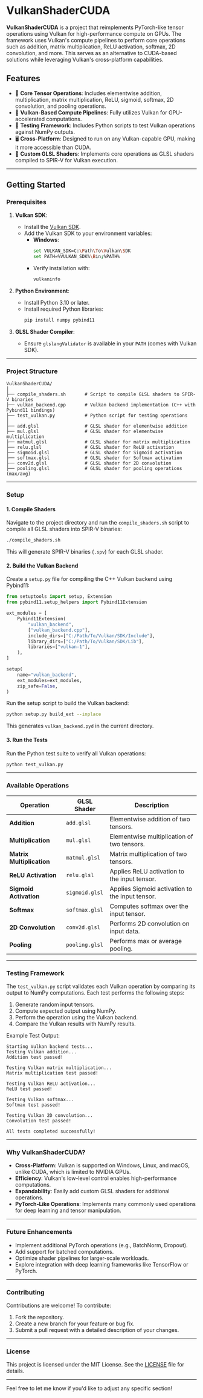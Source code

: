 # VulkanShaderCUDA

**VulkanShaderCUDA** is a project that reimplements PyTorch-like tensor operations using Vulkan for high-performance compute on GPUs. The framework uses Vulkan's compute pipelines to perform core operations such as addition, matrix multiplication, ReLU activation, softmax, 2D convolution, and more. This serves as an alternative to CUDA-based solutions while leveraging Vulkan's cross-platform capabilities.

## **Features**
- 🚀 **Core Tensor Operations**: Includes elementwise addition, multiplication, matrix multiplication, ReLU, sigmoid, softmax, 2D convolution, and pooling operations.
- 🎯 **Vulkan-Based Compute Pipelines**: Fully utilizes Vulkan for GPU-accelerated computations.
- 🧪 **Testing Framework**: Includes Python scripts to test Vulkan operations against NumPy outputs.
- 🖥️ **Cross-Platform**: Designed to run on any Vulkan-capable GPU, making it more accessible than CUDA.
- 🔧 **Custom GLSL Shaders**: Implements core operations as GLSL shaders compiled to SPIR-V for Vulkan execution.

---

## **Getting Started**

### **Prerequisites**
1. **Vulkan SDK**:
   - Install the [Vulkan SDK](https://vulkan.lunarg.com/sdk/home).
   - Add the Vulkan SDK to your environment variables:
     - **Windows**:
       ```bash
       set VULKAN_SDK=C:\Path\To\Vulkan\SDK
       set PATH=%VULKAN_SDK%\Bin;%PATH%
       ```
     - Verify installation with:
       ```bash
       vulkaninfo
       ```

2. **Python Environment**:
   - Install Python 3.10 or later.
   - Install required Python libraries:
     ```bash
     pip install numpy pybind11
     ```

3. **GLSL Shader Compiler**:
   - Ensure `glslangValidator` is available in your `PATH` (comes with Vulkan SDK).

---

### **Project Structure**

```plaintext
VulkanShaderCUDA/
│
├── compile_shaders.sh       # Script to compile GLSL shaders to SPIR-V binaries
├── vulkan_backend.cpp       # Vulkan backend implementation (C++ with Pybind11 bindings)
├── test_vulkan.py           # Python script for testing operations
│
├── add.glsl                 # GLSL shader for elementwise addition
├── mul.glsl                 # GLSL shader for elementwise multiplication
├── matmul.glsl              # GLSL shader for matrix multiplication
├── relu.glsl                # GLSL shader for ReLU activation
├── sigmoid.glsl             # GLSL shader for Sigmoid activation
├── softmax.glsl             # GLSL shader for Softmax activation
├── conv2d.glsl              # GLSL shader for 2D convolution
├── pooling.glsl             # GLSL shader for pooling operations (max/avg)
```

---

### **Setup**

#### 1. **Compile Shaders**
Navigate to the project directory and run the `compile_shaders.sh` script to compile all GLSL shaders into SPIR-V binaries:

```bash
./compile_shaders.sh
```

This will generate SPIR-V binaries (`.spv`) for each GLSL shader.

#### 2. **Build the Vulkan Backend**
Create a `setup.py` file for compiling the C++ Vulkan backend using Pybind11:

```python
from setuptools import setup, Extension
from pybind11.setup_helpers import Pybind11Extension

ext_modules = [
    Pybind11Extension(
        "vulkan_backend",
        ["vulkan_backend.cpp"],
        include_dirs=["C:/Path/To/Vulkan/SDK/Include"],
        library_dirs=["C:/Path/To/Vulkan/SDK/Lib"],
        libraries=["vulkan-1"],
    ),
]

setup(
    name="vulkan_backend",
    ext_modules=ext_modules,
    zip_safe=False,
)
```

Run the setup script to build the Vulkan backend:

```bash
python setup.py build_ext --inplace
```

This generates `vulkan_backend.pyd` in the current directory.

#### 3. **Run the Tests**
Run the Python test suite to verify all Vulkan operations:

```bash
python test_vulkan.py
```

---

### **Available Operations**

| Operation          | GLSL Shader     | Description                          |
|---------------------|-----------------|--------------------------------------|
| **Addition**        | `add.glsl`      | Elementwise addition of two tensors. |
| **Multiplication**  | `mul.glsl`      | Elementwise multiplication of two tensors. |
| **Matrix Multiplication** | `matmul.glsl` | Matrix multiplication of two tensors. |
| **ReLU Activation** | `relu.glsl`     | Applies ReLU activation to the input tensor. |
| **Sigmoid Activation** | `sigmoid.glsl` | Applies Sigmoid activation to the input tensor. |
| **Softmax**         | `softmax.glsl`  | Computes softmax over the input tensor. |
| **2D Convolution**  | `conv2d.glsl`   | Performs 2D convolution on input data. |
| **Pooling**         | `pooling.glsl`  | Performs max or average pooling.      |

---

### **Testing Framework**

The `test_vulkan.py` script validates each Vulkan operation by comparing its output to NumPy computations. Each test performs the following steps:
1. Generate random input tensors.
2. Compute expected output using NumPy.
3. Perform the operation using the Vulkan backend.
4. Compare the Vulkan results with NumPy results.

Example Test Output:
```
Starting Vulkan backend tests...
Testing Vulkan addition...
Addition test passed!

Testing Vulkan matrix multiplication...
Matrix multiplication test passed!

Testing Vulkan ReLU activation...
ReLU test passed!

Testing Vulkan softmax...
Softmax test passed!

Testing Vulkan 2D convolution...
Convolution test passed!

All tests completed successfully!
```

---

### **Why VulkanShaderCUDA?**

- **Cross-Platform**: Vulkan is supported on Windows, Linux, and macOS, unlike CUDA, which is limited to NVIDIA GPUs.
- **Efficiency**: Vulkan's low-level control enables high-performance computations.
- **Expandability**: Easily add custom GLSL shaders for additional operations.
- **PyTorch-Like Operations**: Implements many commonly used operations for deep learning and tensor manipulation.

---

### **Future Enhancements**

- Implement additional PyTorch operations (e.g., BatchNorm, Dropout).
- Add support for batched computations.
- Optimize shader pipelines for larger-scale workloads.
- Explore integration with deep learning frameworks like TensorFlow or PyTorch.

---

### **Contributing**

Contributions are welcome! To contribute:
1. Fork the repository.
2. Create a new branch for your feature or bug fix.
3. Submit a pull request with a detailed description of your changes.

---

### **License**

This project is licensed under the MIT License. See the [LICENSE](LICENSE) file for details.

---

Feel free to let me know if you'd like to adjust any specific section!
